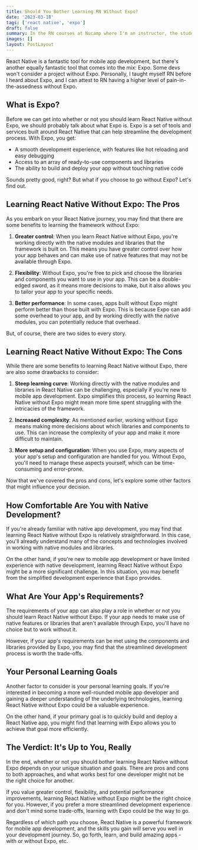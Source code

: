 ```yaml
---
title: Should You Bother Learning RN Without Expo?
date: '2023-03-18'
tags: ['react native', 'expo']
draft: false
summary: In the RN courses at Nucamp where I'm an instructor, the students learn Expo and RN together with very little delineation between the two. The course being a four-week blitz through RN pretty much necessitates pairing RN and Expo up in order to allow students to jump right in. But are Expo and RN inseparable? What's it like learning  RN without Expo?
images: []
layout: PostLayout
---
```


React Native is a fantastic tool for mobile app development, but there's another equally fantastic tool that comes into the mix: Expo. Some devs won't consider a project without Expo. Personally, I taught myself RN before I heard about Expo, and I can attest to RN having a higher level of pain-in-the-assedness without Expo.

## What is Expo?

Before we can get into whether or not you should learn React Native without Expo, we should probably talk about what Expo is. Expo is a set of tools and services built around React Native that can help streamline the development process. With Expo, you get:

- A smooth development experience, with features like hot reloading and easy debugging
- Access to an array of ready-to-use components and libraries
- The ability to build and deploy your app without touching native code

Sounds pretty good, right? But what if you choose to go without Expo? Let's find out.

## Learning React Native Without Expo: The Pros

As you embark on your React Native journey, you may find that there are some benefits to learning the framework without Expo:

1. **Greater control**: When you learn React Native without Expo, you're working directly with the native modules and libraries that the framework is built on. This means you have greater control over how your app behaves and can make use of native features that may not be available through Expo.

2. **Flexibility**: Without Expo, you're free to pick and choose the libraries and components you want to use in your app. This can be a double-edged sword, as it means more decisions to make, but it also allows you to tailor your app to your specific needs.

3. **Better performance**: In some cases, apps built without Expo might perform better than those built with Expo. This is because Expo can add some overhead to your app, and by working directly with the native modules, you can potentially reduce that overhead.

But, of course, there are two sides to every story.

## Learning React Native Without Expo: The Cons

While there are some benefits to learning React Native without Expo, there are also some drawbacks to consider:

1. **Steep learning curve**: Working directly with the native modules and libraries in React Native can be challenging, especially if you're new to mobile app development. Expo simplifies this process, so learning React Native without Expo might mean more time spent struggling with the intricacies of the framework.

2. **Increased complexity**: As mentioned earlier, working without Expo means making more decisions about which libraries and components to use. This can increase the complexity of your app and make it more difficult to maintain.

3. **More setup and configuration**: When you use Expo, many aspects of your app's setup and configuration are handled for you. Without Expo, you'll need to manage these aspects yourself, which can be time-consuming and error-prone.

Now that we've covered the pros and cons, let's explore some other factors that might influence your decision.

## How Comfortable Are You with Native Development?

If you're already familiar with native app development, you may find that learning React Native without Expo is relatively straightforward. In this case, you'll already understand many of the concepts and technologies involved in working with native modules and libraries.

On the other hand, if you're new to mobile app development or have limited experience with native development, learning React Native without Expo might be a more significant challenge. In this situation, you may benefit from the simplified development experience that Expo provides.

## What Are Your App's Requirements?

The requirements of your app can also play a role in whether or not you should learn React Native without Expo. If your app needs to make use of native features or libraries that aren't available through Expo, you'll have no choice but to work without it.

However, if your app's requirements can be met using the components and libraries provided by Expo, you may find that the streamlined development process is worth the trade-offs.

## Your Personal Learning Goals

Another factor to consider is your personal learning goals. If you're interested in becoming a more well-rounded mobile app developer and gaining a deeper understanding of the underlying technologies, learning React Native without Expo could be a valuable experience.

On the other hand, if your primary goal is to quickly build and deploy a React Native app, you might find that learning with Expo allows you to achieve that goal more efficiently.

## The Verdict: It's Up to You, Really

In the end, whether or not you should bother learning React Native without Expo depends on your unique situation and goals. There are pros and cons to both approaches, and what works best for one developer might not be the right choice for another.

If you value greater control, flexibility, and potential performance improvements, learning React Native without Expo might be the right choice for you. However, if you prefer a more streamlined development experience and don't mind some trade-offs, learning with Expo could be the way to go.

Regardless of which path you choose, React Native is a powerful framework for mobile app development, and the skills you gain will serve you well in your development journey. So, go forth, learn, and build amazing apps - with or without Expo, etc.

